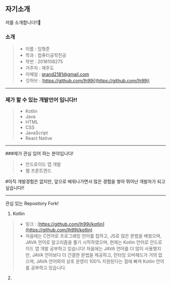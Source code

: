 ## 자기소개

저를 소개합니다!!🫣

### 소개
> + 이름 : 임형준
> + 학과 : 컴퓨터공학전공
> + 학번 : 2018108275
> + 거주지 : 제주도
> + 이메일 : grand2181@gmail.com
> + 깃허브 : [https://github.com/lh99j](https://github.com/lh99j)

---

### 제가 할 수 있는 개발언어 입니다!!

> + Kotlin
> + Java
> + HTML
> + CSS
> + JavaScript
> + React Native

---

###제가 관심 있어 하는 분야입니다!

> + 안드로이드 앱 개발
> + 웹 프론트엔드

#아직 개발경험은 없지만, 앞으로 배워나가면서 많은 경험을 쌓아 뛰어난 개발자가 되고 싶습니다!!

---

관심 있는 Repository Fork!

1. Kotlin
> + 링크 : [https://github.com/lh99j/kotlin](https://github.com/lh99j/kotlin)
> + 처음에는 C언어로 프로그래밍 언어를 접하고, JS로 많은 문법을 배웠으며, JAVA 언어로 알고리즘을 풀기 시작하였으며, 현재는 Kotlin 언어로 안드로이드 앱 개발 공부하고 있습니다!
처음에는 JAVA 언어를 더 많이 사용했지만, JAVA 언어보다 더 간결한 문법을 제공하고, 런타임 오버헤드가 거의 없으며, JAVA 언어와의 상호 운영이 100% 지원된다는 점에 빠져 Kotlin 언어를 공부하고 있습니다.
2. 
